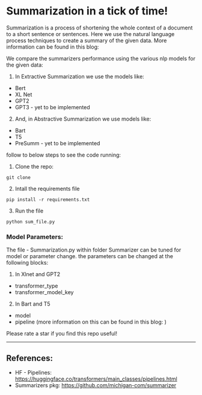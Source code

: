 # Summarization in a tick of time!

Summarization is a process of shortening the whole context of a document to a short sentence or sentences. Here we use the natural language process techniques to create a summary of the given data. More information can be found in this blog:

We compare the summarizers performance using the various nlp models for the given data:
1. In Extractive Summarization we use the models like:
  - Bert
  - XL Net
  - GPT2
  - GPT3 - yet to be implemented
  
2. And, in Abstractive Summarization we use models like:
  - Bart
  - T5
  - PreSumm - yet to be implemented

follow to below steps to see the code running:
1. Clone the repo:
```
git clone
```
2. Intall the requirements file
```
pip install -r requirements.txt
```
3. Run the file
```
python sum_file.py
```

### Model Parameters:

The file - Summarization.py within folder Summarizer can be tuned for model or parameter change. the parameters can be changed at the following blocks: 

1. In Xlnet and GPT2
  - transformer_type
  - transformer_model_key
2. In Bart and T5
  - model
  - pipeline (more information on this can be found in this blog: )
   
   
   Please rate a star if you find this repo useful! 

---------------------------------------------------------------

## References:
 - HF - Pipelines: https://huggingface.co/transformers/main_classes/pipelines.html
 - Summarizers pkg: https://github.com/michigan-com/summarizer

